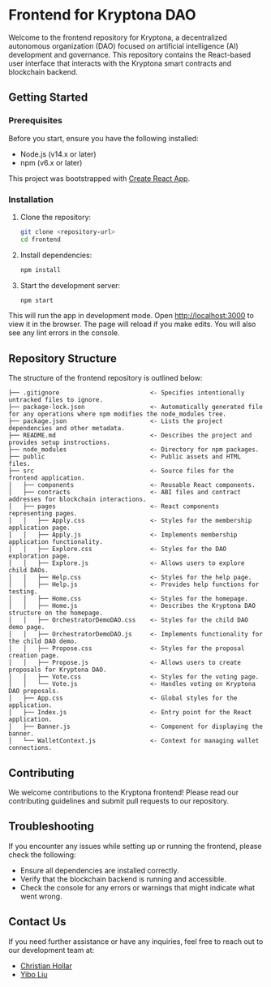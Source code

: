# Frontend for Kryptona DAO

Welcome to the frontend repository for Kryptona, a decentralized autonomous organization (DAO) focused on artificial intelligence (AI) development and governance. This repository contains the React-based user interface that interacts with the Kryptona smart contracts and blockchain backend.

## Getting Started

### Prerequisites

Before you start, ensure you have the following installed:
- Node.js (v14.x or later)
- npm (v6.x or later)

This project was bootstrapped with [Create React App](https://github.com/facebook/create-react-app).

### Installation

1. Clone the repository:
   ```bash
   git clone <repository-url>
   cd frontend
   ```

2. Install dependencies:
   ```bash
   npm install
   ```

3. Start the development server:
   ```bash
   npm start
   ```

This will run the app in development mode. Open [http://localhost:3000](http://localhost:3000) to view it in the browser. The page will reload if you make edits. You will also see any lint errors in the console.

## Repository Structure

The structure of the frontend repository is outlined below:

```
├── .gitignore                         <- Specifies intentionally untracked files to ignore.
├── package-lock.json                  <- Automatically generated file for any operations where npm modifies the node_modules tree.
├── package.json                       <- Lists the project dependencies and other metadata.
├── README.md                          <- Describes the project and provides setup instructions.
├── node_modules                       <- Directory for npm packages.
├── public                             <- Public assets and HTML files.
├── src                                <- Source files for the frontend application.
│   ├── components                     <- Reusable React components.
│   ├── contracts                      <- ABI files and contract addresses for blockchain interactions.
│   ├── pages                          <- React components representing pages.
│   │   ├── Apply.css                  <- Styles for the membership application page.
│   │   ├── Apply.js                   <- Implements membership application functionality.
│   │   ├── Explore.css                <- Styles for the DAO exploration page.
│   │   ├── Explore.js                 <- Allows users to explore child DAOs.
│   │   ├── Help.css                   <- Styles for the help page.
│   │   ├── Help.js                    <- Provides help functions for testing.
│   │   ├── Home.css                   <- Styles for the homepage.
│   │   ├── Home.js                    <- Describes the Kryptona DAO structure on the homepage.
│   │   ├── OrchestratorDemoDAO.css    <- Styles for the child DAO demo page.
│   │   ├── OrchestratorDemoDAO.js     <- Implements functionality for the child DAO demo.
│   │   ├── Propose.css                <- Styles for the proposal creation page.
│   │   ├── Propose.js                 <- Allows users to create proposals for Kryptona DAO.
│   │   ├── Vote.css                   <- Styles for the voting page.
│   │   └── Vote.js                    <- Handles voting on Kryptona DAO proposals.
│   ├── App.css                        <- Global styles for the application.
│   ├── Index.js                       <- Entry point for the React application.
│   ├── Banner.js                      <- Component for displaying the banner.
│   └── WalletContext.js               <- Context for managing wallet connections.
```

## Contributing

We welcome contributions to the Kryptona frontend! Please read our contributing guidelines and submit pull requests to our repository.

## Troubleshooting

If you encounter any issues while setting up or running the frontend, please check the following:
- Ensure all dependencies are installed correctly.
- Verify that the blockchain backend is running and accessible.
- Check the console for any errors or warnings that might indicate what went wrong.

## Contact Us

If you need further assistance or have any inquiries, feel free to reach out to our development team at:
- [Christian Hollar](mailto:christian.hollar@duke.edu)
- [Yibo Liu](mailto:yibo.liu@duke.edu)
